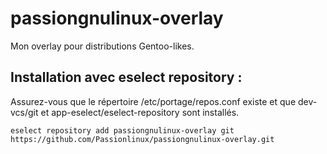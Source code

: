 # passiongnulinux-overlay
Mon overlay pour distributions Gentoo-likes.

## Installation avec eselect repository :
Assurez-vous que le répertoire /etc/portage/repos.conf existe et que dev-vcs/git et app-eselect/eselect-repository sont installés.

```
eselect repository add passiongnulinux-overlay git https://github.com/Passionlinux/passiongnulinux-overlay.git
```
